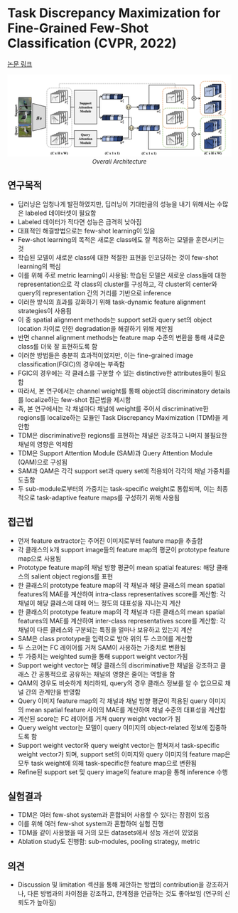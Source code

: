 # Task Discrepancy Maximization for Fine-Grained Few-Shot Classification (CVPR, 2022)

[논문 링크](https://openaccess.thecvf.com/content/CVPR2022/html/Lee_Task_Discrepancy_Maximization_for_Fine-Grained_Few-Shot_Classification_CVPR_2022_paper.html)

<p align="center">
    <img width="600" alt='fig1' src="./img/05_01_01.png?raw=true"></br>
    <em><font size=2>Overall Architecture</font></em>
</p>

## 연구목적
- 딥러닝은 엄청나게 발전하였지만, 딥러닝이 기대만큼의 성능을 내기 위해서는 수많은 labeled 데이터셋이 필요함 
- Labeled 데이터가 적다면 성능은 급격히 낮아짐 
- 대표적인 해결방법으로는 few-shot learning이 있음 
- Few-shot learning의 목적은 새로운 class에도 잘 적응하는 모델을 훈련시키는 것 
- 학습된 모델이 새로운 class에 대한 적절한 표현을 인코딩하는 것이 few-shot learning의 핵심 
- 이를 위해 주로 metric learning이 사용됨: 학습된 모델은 새로운 class들에 대한 representation으로 각 class의 cluster를 구성하고, 각 cluster의 center와 query의 representation 간의 거리를 기반으로 inference 
- 이러한 방식의 효과를 강화하기 위해 task-dynamic feature alignment strategies이 사용됨 
- 이 중 spatial alignment methods는 support set과 query set의 object location 차이로 인한 degradation을 해결하기 위해 제안됨 
- 반면 channel alignment methods는 feature map 수준의 변환을 통해 새로운 class를 더욱 잘 표현하도록 함 
- 이러한 방법들은 충분히 효과적이었지만, 이는 fine-grained image classification(FGIC)의 경우에는 부족함 
- FGIC의 경우에는 각 클래스를 구분할 수 있는 distinctive한 attributes들이 필요함 
- 따라서, 본 연구에서는 channel weight를 통해 object의 discriminatory details를 localize하는 few-shot 접근법을 제시함 
- 즉, 본 연구에서는 각 채널마다 채널에 weight를 주어서 discriminative한 regions를 localize하는 모듈인 Task Discrepancy Maximization (TDM)을 제안함 
- TDM은 discriminative한 regions를 표현하는 채널은 강조하고 나머지 불필요한 채널의 영향은 억제함 
- TDM은 Support Attention Module (SAM)과 Query Attention Module (QAM)으로 구성됨 
- SAM과 QAM은 각각 support set과 query set에 적용되어 각각의 채널 가중치를 도출함 
- 두 sub-module로부터의 가중치는 task-specific weight로 통합되며, 이는 최종적으로 task-adaptive feature maps를 구성하기 위해 사용됨 

## 접근법
- 먼저 feature extractor는 주어진 이미지로부터 feature map을 추출함 
- 각 클래스의 k개 support image들의 feature map의 평균이 prototype feature map으로 사용됨 
- Prototype feature map의 채널 방향 평균이 mean spatial features: 해당 클래스의 salient object regions를 표현 
- 한 클래스의 prototype feature map의 각 채널과 해당 클래스의 mean spatial features의 MAE를 계산하여 intra-class representatives score를 계산함: 각 채널이 해당 클래스에 대해 어느 정도의 대표성을 지니는지 계산 
- 한 클래스의 prototype feature map의 각 채널과 다른 클래스의 mean spatial features의 MAE를 계산하여 inter-class representatives score를 계산함: 각 채널이 다른 클레스와 구분되는 특징을 얼마나 보유하고 있는지 계산 
- SAM은 class prototype을 입력으로 받아 위의 두 스코어를 계산함 
- 두 스코어는 FC 레이어를 거쳐 SAM이 사용하는 가중치로 변환됨 
- 두 가중치는 weighted sum을 통해 support weight vector가됨 
- Support weight vector는 해당 클래스의 discriminative한 채널을 강조하고 클래스 간 공통적으로 공유하는 채널의 영향은 줄이는 역할을 함 
- QAM의 경우도 비슷하게 처리하되, query의 경우 클래스 정보를 알 수 없으므로 채널 간의 관계만을 반영함 
- Query 이미지 feature map의 각 채널과 채널 방향 평균이 적용된 query 이미지의 mean spatial feature 사이의 MAE를 계산하여 채널 수준의 대표성을 계산함 
- 계산된 score는 FC 레이어를 거쳐 query weight vector가 됨 
- Query weight vector는 모델이 query 이미지의 object-related 정보에 집중하도록 함 
- Support weight vector와 query weight vector는 합쳐져서 task-specific weight vector가 되며, support set의 이미지와 query 이미지의 feature map은 모두 task weight에 의해 task-specific한 feature map으로 변환됨 
- Refine된 support set 및 query image의 feature map을 통해 inference 수행 

## 실험결과
- TDM은 여러 few-shot system과 혼합되어 사용할 수 있다는 장점이 있음 
- 이를 위해 여러 few-shot system과 혼합하여 실험 진행 
- TDM을 같이 사용했을 때 거의 모든 datasets에서 성능 개선이 있었음 
- Ablation study도 진행함: sub-modules, pooling strategy, metric 

## 의견
- Discussion 및 limitation 섹션을 통해 제안하는 방법의 contribution을 강조하거나, 다른 방법과의 차이점을 강조하고, 한계점을 언급하는 것도 좋아보임 (연구의 신뢰도가 높아짐) 
